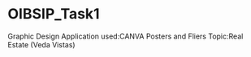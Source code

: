 # OIBSIP_Task1
Graphic Design 
Application used:CANVA
Posters and Fliers
Topic:Real Estate
(Veda Vistas)
